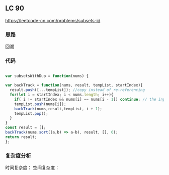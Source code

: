 ## LC 90

https://leetcode-cn.com/problems/subsets-ii/

### 思路

回溯

### 代码

```JavaScript

var subsetsWithDup = function(nums) {

var backTrack = function(nums, result, tempList, startIndex){
  result.push([...tempList]); //copy instead of re-referencing
  for(let i = startIndex; i < nums.length; i++){
    if( i != startIndex && nums[i] == nums[i - 1]) continue; // the input array has to be sorted so this would work
    tempList.push(nums[i]);
    backTrack(nums,result,tempList, i + 1);
    tempList.pop();
  }
}
const result = [];
backTrack(nums.sort((a,b) => a-b), result, [], 0);
return result;
};
```

### 复杂度分析

时间复杂度：
空间复杂度：
